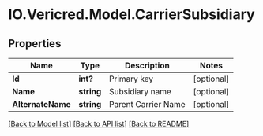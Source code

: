 # IO.Vericred.Model.CarrierSubsidiary
## Properties

Name | Type | Description | Notes
------------ | ------------- | ------------- | -------------
**Id** | **int?** | Primary key | [optional] 
**Name** | **string** | Subsidiary name | [optional] 
**AlternateName** | **string** | Parent Carrier Name | [optional] 

[[Back to Model list]](../README.md#documentation-for-models) [[Back to API list]](../README.md#documentation-for-api-endpoints) [[Back to README]](../README.md)

